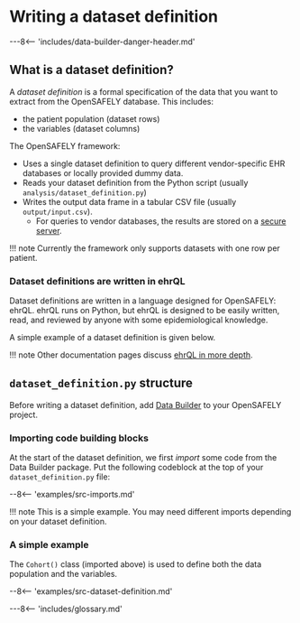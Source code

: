 # Writing a dataset definition

---8<-- 'includes/data-builder-danger-header.md'

## What is a dataset definition?

A _dataset definition_ is a formal specification of the data that you want to extract from the OpenSAFELY database. This includes:

* the patient population (dataset rows)
* the variables (dataset columns)

The OpenSAFELY framework:

* Uses a single dataset definition to query different vendor-specific EHR databases or locally provided dummy data.
* Reads your dataset definition from the Python script (usually `analysis/dataset_definition.py`)
* Writes the output data frame in a tabular CSV file (usually `output/input.csv`).
    * For queries to vendor databases, the results are stored on a [secure server](releasing-files.md).

!!! note
    Currently the framework only supports datasets with one row per patient.

### Dataset definitions are written in ehrQL

Dataset definitions are written in a language designed for OpenSAFELY:
ehrQL. ehrQL runs on Python, but ehrQL is designed to be easily written,
read, and reviewed by anyone with some epidemiological knowledge.

A simple example of a dataset definition is given below.

!!! note
    Other documentation pages discuss [ehrQL in more depth](ehrql-intro.md).

## `dataset_definition.py` structure

Before writing a dataset definition, add [Data
Builder](data-builder-intro.md#adding-data-builder-to-a-project) to your
OpenSAFELY project.

### Importing code building blocks

At the start of the dataset definition, we first *import* some code from
the Data Builder package. Put the following codeblock at the top of your
`dataset_definition.py` file:

--8<-- 'examples/src-imports.md'

!!! note
    This is a simple example. You may need different imports depending
    on your dataset definition.

### A simple example

The `Cohort()` class (imported above) is used to define both the data population and the variables.

--8<-- 'examples/src-dataset-definition.md'

---8<-- 'includes/glossary.md'
